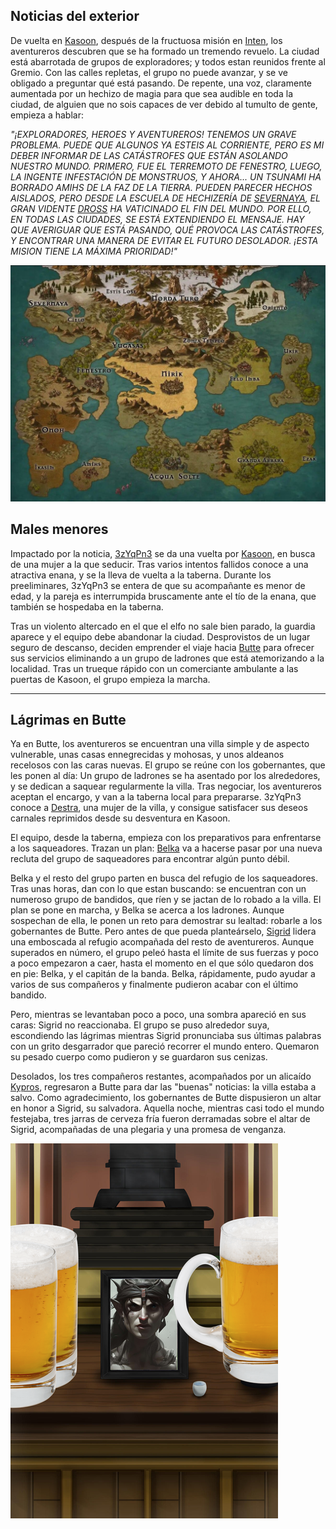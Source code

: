 ## **Noticias del exterior**

De vuelta en [Kasoon](../Lugares/Kasoon.md), después de la fructuosa misión en [Inten](../Lugares/Inten.md), los aventureros descubren que se ha formado un tremendo revuelo. La ciudad está abarrotada de grupos de exploradores; y todos estan reunidos frente al Gremio. Con las calles repletas, el grupo no puede avanzar, y se ve obligado a preguntar qué está pasando. De repente, una voz, claramente aumentada por un hechizo de magia para que sea audible en toda la ciudad, de alguien que no sois capaces de ver debido al tumulto de gente, empieza a hablar:

*"¡EXPLORADORES, HEROES Y AVENTUREROS! TENEMOS UN GRAVE PROBLEMA. PUEDE QUE ALGUNOS YA ESTEIS AL CORRIENTE, PERO ES MI DEBER INFORMAR DE LAS CATÁSTROFES QUE ESTÁN ASOLANDO NUESTRO MUNDO. PRIMERO, FUE EL TERREMOTO DE FENESTRO, LUEGO, LA INGENTE INFESTACIÓN DE MONSTRUOS, Y AHORA... UN TSUNAMI HA BORRADO AMIHS DE LA FAZ DE LA TIERRA. 
PUEDEN PARECER HECHOS AISLADOS, PERO DESDE LA ESCUELA DE HECHIZERÍA DE [SEVERNAYA](../Lugares/Severnaya.md), EL GRAN VIDENTE [DROSS](../Personajes/Dross.md) HA VATICINADO EL FIN DEL MUNDO. POR ELLO, EN TODAS LAS CIUDADES, SE ESTÁ EXTENDIENDO EL MENSAJE. HAY QUE AVERIGUAR QUE ESTÁ PASANDO, QUÉ PROVOCA LAS CATÁSTROFES, Y ENCONTRAR UNA MANERA DE EVITAR EL FUTURO DESOLADOR. ¡ESTA MISION TIENE LA MÁXIMA PRIORIDAD!"*

![map](../Imagenes/map.png)
## **Males menores**

Impactado por la noticia, [3zYqPn3](../Personajes/Personajes%20Jugables/3zYqPn3%20UcHiW4.md) se da una vuelta por [Kasoon](../Lugares/Kasoon.md), en busca de una mujer a la que seducir. Tras varios intentos fallidos conoce a una atractiva enana, y se la lleva de vuelta a la taberna. Durante los preeliminares, 3zYqPn3 se entera de que su acompañante es menor de edad, y la pareja es interrumpida bruscamente ante el tío de la enana, que también se hospedaba en la taberna. 

Tras un violento altercado en el que el elfo no sale bien parado, la guardia aparece y el equipo debe abandonar la ciudad. Desprovistos de un lugar seguro de descanso, deciden emprender el viaje hacia [Butte](../Lugares/Butte.md) para ofrecer sus servicios eliminando a un grupo de ladrones que está atemorizando a la localidad. Tras un trueque rápido con un comerciante ambulante a las puertas de Kasoon, el grupo empieza la marcha.

---
## **Lágrimas en Butte**

Ya en Butte, los aventureros se encuentran una villa simple y de aspecto vulnerable, unas casas ennegrecidas y mohosas, y unos aldeanos recelosos con las caras nuevas. El grupo se reúne con los gobernantes, que les ponen al día: Un grupo de ladrones se ha asentado por los alrededores, y se dedican a saquear regularmente la villa. Tras negociar, los aventureros aceptan el encargo, y van a la taberna local para prepararse. 3zYqPn3 conoce a [Destra](../Personajes/Destra.md), una mujer de la villa, y consigue satisfacer sus deseos carnales reprimidos desde su desventura en Kasoon. 

El equipo, desde la taberna, empieza con los preparativos para enfrentarse a los saqueadores. Trazan un plan: [Belka](../Personajes/Personajes%20Jugables/Belka%20Poparrosa.md) va a hacerse pasar por una nueva recluta del grupo de saqueadores para encontrar algún punto débil. 

Belka y el resto del grupo parten en busca del refugio de los saqueadores. Tras unas horas, dan con lo que estan buscando: se encuentran con un numeroso grupo de bandidos, que ríen y se jactan de lo robado a la villa. El plan se pone en marcha, y Belka se acerca a los ladrones. Aunque sospechan de ella, le ponen un reto para demostrar su lealtad: robarle a los gobernantes de Butte. Pero antes de que pueda planteárselo, [Sigrid](../Personajes/Personajes%20Jugables/Sigrid.md) lidera una emboscada al refugio acompañada del resto de aventureros. Aunque superados en número, el grupo peleó hasta el límite de sus fuerzas y poco a poco empezaron a caer, hasta el momento en el que sólo quedaron dos en pie: Belka, y el capitán de la banda. Belka, rápidamente, pudo ayudar a varios de sus compañeros y finalmente pudieron acabar con el último bandido.

Pero, mientras se levantaban poco a poco, una sombra apareció en sus caras: Sigrid no reaccionaba. El grupo se puso alrededor suya, escondiendo las lágrimas mientras Sigrid pronunciaba sus últimas palabras con un grito desgarrador que pareció recorrer el mundo entero. Quemaron su pesado cuerpo como pudieron y se guardaron sus cenizas.

Desolados, los tres compañeros restantes, acompañados por un alicaído [Kypros](../Personajes/Kypros.md), regresaron a Butte para dar las "buenas" noticias: la villa estaba a salvo. Como agradecimiento, los gobernantes de Butte dispusieron un altar en honor a Sigrid, su salvadora. Aquella noche, mientras casi todo el mundo festejaba, tres jarras de cerveza fría fueron derramadas sobre el altar de Sigrid, acompañadas de una plegaria y una promesa de venganza.

![session3_0](../Imagenes/session3_0.png)